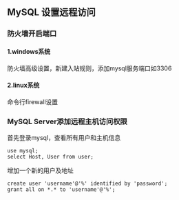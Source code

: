 ## MySQL 设置远程访问

### 防火墙开启端口

#### 1.windows系统

防火墙高级设置，新建入站规则，添加mysql服务端口如3306

#### 2.linux系统

命令行firewall设置

### MySQL Server添加远程主机访问权限

首先登录mysql，查看所有用户和主机信息

```
use mysql;
select Host, User from user;
```

增加一个新的用户及地址

```
create user 'username'@'%' identified by 'password';
grant all on *.* to 'username'@'%';
```

